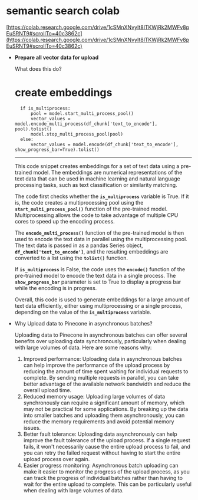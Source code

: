 # semantic search colab

[https://colab.research.google.com/drive/1cSMnXNvyIt8lTKWjRk2MWFv8pEuSRNT9#scrollTo=40c3862c](https://colab.research.google.com/drive/1cSMnXNvyIt8lTKWjRk2MWFv8pEuSRNT9#scrollTo=40c3862c)

- **Prepare all vector data for upload**
    
    What does this do?
    # create embeddings
        if is_multiprocess:
            pool = model.start_multi_process_pool()
            vector_values = model.encode_multi_process(df_chunk['text_to_encode'], pool).tolist()
            model.stop_multi_process_pool(pool)
        else:
            vector_values = model.encode(df_chunk['text_to_encode'], show_progress_bar=True).tolist()
    
    ---
    
    This code snippet creates embeddings for a set of text data using a pre-trained model. The embeddings are numerical representations of the text data that can be used in machine learning and natural language processing tasks, such as text classification or similarity matching.
    
    The code first checks whether the **`is_multiprocess`** variable is True. If it is, the code creates a multiprocessing pool using the **`start_multi_process_pool()`** function of the pre-trained model. Multiprocessing allows the code to take advantage of multiple CPU cores to speed up the encoding process.
    
    The **`encode_multi_process()`** function of the pre-trained model is then used to encode the text data in parallel using the multiprocessing pool. The text data is passed in as a pandas Series object, **`df_chunk['text_to_encode']`**, and the resulting embeddings are converted to a list using the **`tolist()`** function.
    
    If **`is_multiprocess`** is False, the code uses the **`encode()`** function of the pre-trained model to encode the text data in a single process. The **`show_progress_bar`** parameter is set to True to display a progress bar while the encoding is in progress.
    
    Overall, this code is used to generate embeddings for a large amount of text data efficiently, either using multiprocessing or a single process, depending on the value of the **`is_multiprocess`** variable.
    
- Why Upload data to Pinecone in asynchronous batches?
    
    Uploading data to Pinecone in asynchronous batches can offer several benefits over uploading data synchronously, particularly when dealing with large volumes of data. Here are some reasons why:
    
    1. Improved performance: Uploading data in asynchronous batches can help improve the performance of the upload process by reducing the amount of time spent waiting for individual requests to complete. By sending multiple requests in parallel, you can take better advantage of the available network bandwidth and reduce the overall upload time.
    2. Reduced memory usage: Uploading large volumes of data synchronously can require a significant amount of memory, which may not be practical for some applications. By breaking up the data into smaller batches and uploading them asynchronously, you can reduce the memory requirements and avoid potential memory issues.
    3. Better fault tolerance: Uploading data asynchronously can help improve the fault tolerance of the upload process. If a single request fails, it won't necessarily cause the entire upload process to fail, and you can retry the failed request without having to start the entire upload process over again.
    4. Easier progress monitoring: Asynchronous batch uploading can make it easier to monitor the progress of the upload process, as you can track the progress of individual batches rather than having to wait for the entire upload to complete. This can be particularly useful when dealing with large volumes of data.